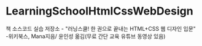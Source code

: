 # LearningSchoolHtmlCssWebDesign

책 소스코드 실습 저장소 - "러닝스쿨! 한 권으로 끝내는 HTML+CSS 웹 디자인 입문" -위키북스, Mana지음/ 윤인성 옮김(무료 간단 교육 유튜브 동영상 있음)
